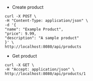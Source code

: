- Create product

```
curl -X POST \
-H "Content-Type: application/json" \
-d '{
"name": "Example Product",
"price": 9.99,
"description": "A sample product"
}' \
http://localhost:8080/api/products
```

- Get product

```
curl -X GET \
-H "Accept: application/json" \
http://localhost:8080/api/products/1
```
